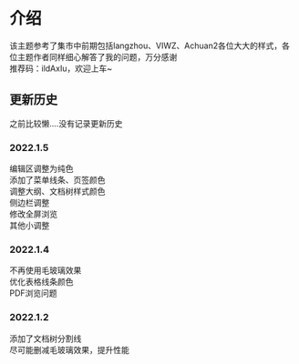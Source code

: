 # 介绍

该主题参考了集市中前期包括langzhou、VIWZ、Achuan2各位大大的样式，各位主题作者同样细心解答了我的问题，万分感谢<br>
推荐码：ildAxIu，欢迎上车~

## 更新历史

之前比较懒....没有记录更新历史

### 2022.1.5

编辑区调整为纯色<br>添加了菜单线条、页签颜色<br>调整大纲、文档树样式颜色<br>侧边栏调整<br>修改全屏浏览<br>其他小调整

### 2022.1.4

不再使用毛玻璃效果<br>
优化表格线条颜色<br>
PDF浏览问题

### 2022.1.2

添加了文档树分割线<br>
尽可能删减毛玻璃效果，提升性能
